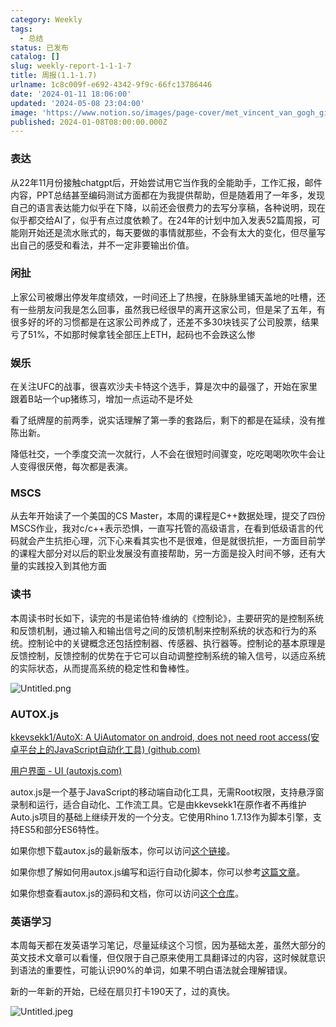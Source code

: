 ```yaml
---
category: Weekly
tags:
  - 总结
status: 已发布
catalog: []
slug: weekly-report-1-1-1-7
title: 周报(1.1-1.7)
urlname: 1c8c009f-e692-4342-9f9c-66fc13786446
date: '2024-01-11 18:06:00'
updated: '2024-05-08 23:04:00'
image: 'https://www.notion.so/images/page-cover/met_vincent_van_gogh_ginoux.jpg'
published: 2024-01-08T08:00:00.000Z
---
```


### 表达


从22年11月份接触chatgpt后，开始尝试用它当作我的全能助手，工作汇报，邮件内容，PPT总结甚至编码测试方面都在为我提供帮助，但是随着用了一年多，发现自己的语言表达能力似乎在下降，以前还会很费力的去写分享稿，各种说明，现在似乎都交给AI了，似乎有点过度依赖了。在24年的计划中加入发表52篇周报，可能刚开始还是流水账式的，每天要做的事情就那些，不会有太大的变化，但尽量写出自己的感受和看法，并不一定非要输出价值。


### 闲扯


上家公司被爆出停发年度绩效，一时间还上了热搜，在脉脉里铺天盖地的吐槽，还有一些朋友问我是怎么回事，虽然我已经很早的离开这家公司，但是呆了五年，有很多好的坏的习惯都是在这家公司养成了，还差不多30块钱买了公司股票，结果亏了51%，不如那时候拿钱全部压上ETH，起码也不会跌这么惨


### 娱乐


在关注UFC的战事，很喜欢沙夫卡特这个选手，算是次中的最强了，开始在家里跟着B站一个up猪练习，增加一点运动不是坏处


看了纸牌屋的前两季，说实话理解了第一季的套路后，剩下的都是在延续，没有推陈出新。


降低社交，一个季度交流一次就行，人不会在很短时间骤变，吃吃喝喝吹吹牛会让人变得很厌倦，每次都是表演。


### MSCS


从去年开始读了一个美国的CS Master，本周的课程是C++数据处理，提交了四份MSCS作业，我对c/c++表示恐惧，一直写托管的高级语言，在看到低级语言的代码就会产生抗拒心理，沉下心来看其实也不是很难，但是就很抗拒，一方面目前学的课程大部分对以后的职业发展没有直接帮助，另一方面是投入时间不够，还有大量的实践投入到其他方面


### 读书


本周读书时长如下，读完的书是诺伯特·维纳的《控制论》，主要研究的是控制系统和反馈机制，通过输入和输出信号之间的反馈机制来控制系统的状态和行为的系统。控制论中的关键概念还包括控制器、传感器、执行器等。控制论的基本原理是反馈控制，反馈控制的优势在于它可以自动调整控制系统的输入信号，以适应系统的实际状态，从而提高系统的稳定性和鲁棒性。


![Untitled.png](https://prod-files-secure.s3.us-west-2.amazonaws.com/5d24fe63-e567-4804-86f9-9fdc62e13082/4d744901-b410-4924-8554-36cce6e9aab7/Untitled.png?X-Amz-Algorithm=AWS4-HMAC-SHA256&X-Amz-Content-Sha256=UNSIGNED-PAYLOAD&X-Amz-Credential=ASIAZI2LB466T46KMXYP%2F20250327%2Fus-west-2%2Fs3%2Faws4_request&X-Amz-Date=20250327T213437Z&X-Amz-Expires=3600&X-Amz-Security-Token=IQoJb3JpZ2luX2VjEOX%2F%2F%2F%2F%2F%2F%2F%2F%2F%2FwEaCXVzLXdlc3QtMiJGMEQCIE%2FXJw4S0CraTCR1pd%2BWOgs%2BUA1rn%2BxFx7HvRRbdaOZ2AiBPNFpOgvW6GcpoKKHZT2hJohBbjSsRaHjry4MAGzRGTCr%2FAwhOEAAaDDYzNzQyMzE4MzgwNSIMjIzuc7n79ZnLMOebKtwD5zp%2BSm3WwFFlB0JJ7eKuup0hsvrkCbObdEWYgFEh3BDAzdKexCdYZXafBGW8jrg35ywiW0jwsvBbzTez8c75gkC3%2F9FdoQeukLZnoDJFldy%2BjbYm0Bg1%2BKsbYsE8Pqkr%2BppdGp%2BnzhuM%2BeRnFZkQqpV0fCk51lSjrmfcatEnLSWyD83jLsa03IW9cfhSoGFfm%2BKP6S45wUVDYI2NvckNaAVtlAfcwcYl3ucv1%2F%2FN9z6vYLgb5rplQudTzfpWDybiFDPOu9CtNyZDYzLTMN%2BFaBTuwRlDQBocwZbQNu91sULGfHhVhP5LuGwomzS%2F4KSUuvbnfDnlYIA%2BPt5vESFJL8wWnzC8f6ZF9aksEN%2BdgPVq%2F4i%2Bu9uwVy733ZwWGnOisW2e1KQgRaEqV6nkRmA0jP9Y9PnKXvw1IFe2ELNGEdSByzltZNFc6DWeVhATnl%2BM9ikYPRp5hQ8jw0EOT3WJd88dFSs61auUiW1LgDUWo7NWQnGDg0GC4gi3K%2BXXncWYhDNCk78QtA0MImVzDCZhlGhQhkhKz88MeGTkMyzRfdG9vXP2q8%2BHVOMpBc4AOvgaTVMogpJrAM7lWmvMCt2QXyrZEPadnY8nf1D3NdeoDQU78YId%2BR3kCkiFxi0wrfeWvwY6pgFYtAToXQv7cSglgcxv%2BNlDIofS2wWTxG5EYWrGgFw09hhUvu4i%2F%2Bxwj4XidoNTTs7CY3j9tbArKQjKYCNkfqa3E8tHz%2FDACSjbZnFXuUfQY0BHL0aG5tUr4OPq4JP8CziHRDyKHUxDj1UVuDZzy%2Fjlz4ldx%2BlLtQKecJ%2Byo6rEuKP9XLTYyCvxQl3DzWWptypHCSO%2Bf5AflDRfKkPhV2YHBQpt3dak&X-Amz-Signature=e03347a014182fb465e103d2447f024b71e3e0710dc2673b23d4ced216a24f02&X-Amz-SignedHeaders=host&x-id=GetObject)


### AUTOX.js


[kkevsekk1/AutoX: A UiAutomator on android, does not need root access(安卓平台上的JavaScript自动化工具) (github.com)](https://github.com/kkevsekk1/AutoX)


[用户界面 - UI (autoxjs.com)](http://doc.autoxjs.com/#/ui)


autox.js是一个基于JavaScript的移动端自动化工具，无需Root权限，支持悬浮窗录制和运行，适合自动化、工作流工具。它是由kkevsekk1在原作者不再维护Auto.js项目的基础上继续开发的一个分支。它使用Rhino 1.7.13作为脚本引擎，支持ES5和部分ES6特性。


如果你想下载autox.js的最新版本，你可以访问[这个链接](https://github.com/kkevsekk1/AutoX/releases)。


如果你想了解如何用autox.js编写和运行自动化脚本，你可以参考[这篇文章](https://www.cnblogs.com/ghj1976/p/autoxjs.html)。


如果你想查看autox.js的源码和文档，你可以访问[这个仓库](https://github.com/kkevsekk1/AutoX)。


### 英语学习


本周每天都在发英语学习笔记，尽量延续这个习惯，因为基础太差，虽然大部分的英文技术文章可以看懂，但仅限于自己原来使用工具翻译过的内容，这时候就意识到语法的重要性，可能认识90%的单词，如果不明白语法就会理解错误。


新的一年新的开始，已经在扇贝打卡190天了，过的真快。


![Untitled.jpeg](https://prod-files-secure.s3.us-west-2.amazonaws.com/5d24fe63-e567-4804-86f9-9fdc62e13082/c04d3014-4bd3-4142-a613-19220f0a3512/Untitled.jpeg?X-Amz-Algorithm=AWS4-HMAC-SHA256&X-Amz-Content-Sha256=UNSIGNED-PAYLOAD&X-Amz-Credential=ASIAZI2LB466T46KMXYP%2F20250327%2Fus-west-2%2Fs3%2Faws4_request&X-Amz-Date=20250327T213437Z&X-Amz-Expires=3600&X-Amz-Security-Token=IQoJb3JpZ2luX2VjEOX%2F%2F%2F%2F%2F%2F%2F%2F%2F%2FwEaCXVzLXdlc3QtMiJGMEQCIE%2FXJw4S0CraTCR1pd%2BWOgs%2BUA1rn%2BxFx7HvRRbdaOZ2AiBPNFpOgvW6GcpoKKHZT2hJohBbjSsRaHjry4MAGzRGTCr%2FAwhOEAAaDDYzNzQyMzE4MzgwNSIMjIzuc7n79ZnLMOebKtwD5zp%2BSm3WwFFlB0JJ7eKuup0hsvrkCbObdEWYgFEh3BDAzdKexCdYZXafBGW8jrg35ywiW0jwsvBbzTez8c75gkC3%2F9FdoQeukLZnoDJFldy%2BjbYm0Bg1%2BKsbYsE8Pqkr%2BppdGp%2BnzhuM%2BeRnFZkQqpV0fCk51lSjrmfcatEnLSWyD83jLsa03IW9cfhSoGFfm%2BKP6S45wUVDYI2NvckNaAVtlAfcwcYl3ucv1%2F%2FN9z6vYLgb5rplQudTzfpWDybiFDPOu9CtNyZDYzLTMN%2BFaBTuwRlDQBocwZbQNu91sULGfHhVhP5LuGwomzS%2F4KSUuvbnfDnlYIA%2BPt5vESFJL8wWnzC8f6ZF9aksEN%2BdgPVq%2F4i%2Bu9uwVy733ZwWGnOisW2e1KQgRaEqV6nkRmA0jP9Y9PnKXvw1IFe2ELNGEdSByzltZNFc6DWeVhATnl%2BM9ikYPRp5hQ8jw0EOT3WJd88dFSs61auUiW1LgDUWo7NWQnGDg0GC4gi3K%2BXXncWYhDNCk78QtA0MImVzDCZhlGhQhkhKz88MeGTkMyzRfdG9vXP2q8%2BHVOMpBc4AOvgaTVMogpJrAM7lWmvMCt2QXyrZEPadnY8nf1D3NdeoDQU78YId%2BR3kCkiFxi0wrfeWvwY6pgFYtAToXQv7cSglgcxv%2BNlDIofS2wWTxG5EYWrGgFw09hhUvu4i%2F%2Bxwj4XidoNTTs7CY3j9tbArKQjKYCNkfqa3E8tHz%2FDACSjbZnFXuUfQY0BHL0aG5tUr4OPq4JP8CziHRDyKHUxDj1UVuDZzy%2Fjlz4ldx%2BlLtQKecJ%2Byo6rEuKP9XLTYyCvxQl3DzWWptypHCSO%2Bf5AflDRfKkPhV2YHBQpt3dak&X-Amz-Signature=67bfcec6a0c882834c0e74bc3eed8ed0fc3f94f08d9cc026b0fc77702d93a309&X-Amz-SignedHeaders=host&x-id=GetObject)

